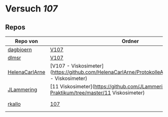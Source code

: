 # Versuch *107*

## Repos

|                Repo von                |                                               Ordner                                                |                                                                                                         PDFs                                                                                                          |
|----------------------------------------|-----------------------------------------------------------------------------------------------------|-----------------------------------------------------------------------------------------------------------------------------------------------------------------------------------------------------------------------|
|[dagbjoern](../repo/dagbjoern)          |[V107](https://github.com/dagbjoern/AP-Physik/tree/master/V107)                                      |[main.pdf](https://docs.google.com/viewer?url=https://github.com/dagbjoern/AP-Physik/raw/master/V107/main.pdf)                                                                                                         |
|[dlmsr](../repo/dlmsr)                  |[V107](https://github.com/dlmsr/praktikum/tree/master/V107)                                          |–                                                                                                                                                                                                                      |
|[HelenaCarlArne](../repo/HelenaCarlArne)|[V107 - Viskosimeter](https://github.com/HelenaCarlArne/ProtokolleAP/tree/master/V107 - Viskosimeter)|–                                                                                                                                                                                                                      |
|[JLammering](../repo/JLammering)        |[11 Viskosimeter](https://github.com/JLammering/Physikalisches-Praktikum/tree/master/11 Viskosimeter)|–                                                                                                                                                                                                                      |
|[rkallo](../repo/rkallo)                |[107](https://github.com/rkallo/APWS1718/tree/master/107)                                            |[main.pdf](https://docs.google.com/viewer?url=https://github.com/rkallo/APWS1718/raw/master/107/main.pdf)<br/>[V107.pdf](https://docs.google.com/viewer?url=https://github.com/rkallo/APWS1718/raw/master/107/V107.pdf)|
